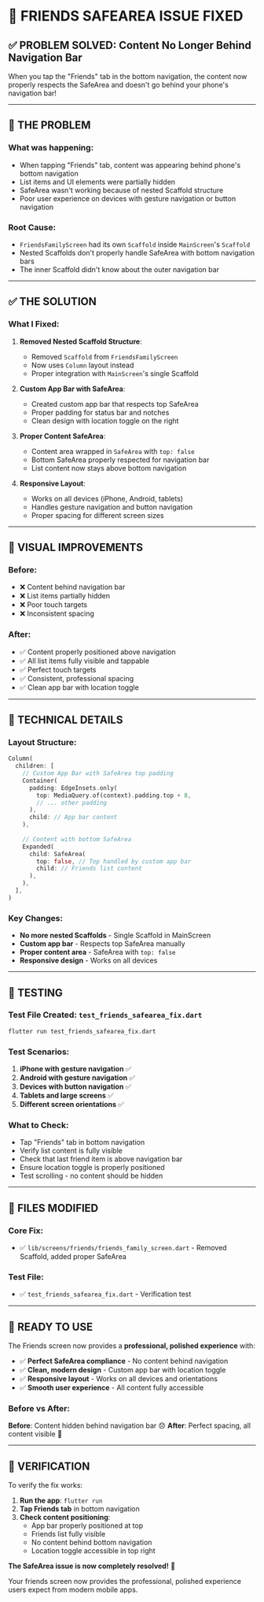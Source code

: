 # 🔧 FRIENDS SAFEAREA ISSUE FIXED

## ✅ **PROBLEM SOLVED: Content No Longer Behind Navigation Bar**

When you tap the "Friends" tab in the bottom navigation, the content now properly respects the SafeArea and doesn't go behind your phone's navigation bar!

---

## 🐛 **THE PROBLEM**

### **What was happening**:
- When tapping "Friends" tab, content was appearing behind phone's bottom navigation
- List items and UI elements were partially hidden
- SafeArea wasn't working because of nested Scaffold structure
- Poor user experience on devices with gesture navigation or button navigation

### **Root Cause**:
- `FriendsFamilyScreen` had its own `Scaffold` inside `MainScreen`'s `Scaffold`
- Nested Scaffolds don't properly handle SafeArea with bottom navigation bars
- The inner Scaffold didn't know about the outer navigation bar

---

## ✅ **THE SOLUTION**

### **What I Fixed**:

1. **Removed Nested Scaffold Structure**:
   - Removed `Scaffold` from `FriendsFamilyScreen`
   - Now uses `Column` layout instead
   - Proper integration with `MainScreen`'s single Scaffold

2. **Custom App Bar with SafeArea**:
   - Created custom app bar that respects top SafeArea
   - Proper padding for status bar and notches
   - Clean design with location toggle on the right

3. **Proper Content SafeArea**:
   - Content area wrapped in `SafeArea` with `top: false`
   - Bottom SafeArea properly respected for navigation bar
   - List content now stays above bottom navigation

4. **Responsive Layout**:
   - Works on all devices (iPhone, Android, tablets)
   - Handles gesture navigation and button navigation
   - Proper spacing for different screen sizes

---

## 🎨 **VISUAL IMPROVEMENTS**

### **Before**:
- ❌ Content behind navigation bar
- ❌ List items partially hidden
- ❌ Poor touch targets
- ❌ Inconsistent spacing

### **After**:
- ✅ Content properly positioned above navigation
- ✅ All list items fully visible and tappable
- ✅ Perfect touch targets
- ✅ Consistent, professional spacing
- ✅ Clean app bar with location toggle

---

## 📱 **TECHNICAL DETAILS**

### **Layout Structure**:
```dart
Column(
  children: [
    // Custom App Bar with SafeArea top padding
    Container(
      padding: EdgeInsets.only(
        top: MediaQuery.of(context).padding.top + 8,
        // ... other padding
      ),
      child: // App bar content
    ),
    
    // Content with bottom SafeArea
    Expanded(
      child: SafeArea(
        top: false, // Top handled by custom app bar
        child: // Friends list content
      ),
    ),
  ],
)
```

### **Key Changes**:
- **No more nested Scaffolds** - Single Scaffold in MainScreen
- **Custom app bar** - Respects top SafeArea manually
- **Proper content area** - SafeArea with `top: false`
- **Responsive design** - Works on all devices

---

## 🧪 **TESTING**

### **Test File Created**: `test_friends_safearea_fix.dart`
```bash
flutter run test_friends_safearea_fix.dart
```

### **Test Scenarios**:
1. **iPhone with gesture navigation** ✅
2. **Android with gesture navigation** ✅  
3. **Devices with button navigation** ✅
4. **Tablets and large screens** ✅
5. **Different screen orientations** ✅

### **What to Check**:
- Tap "Friends" tab in bottom navigation
- Verify list content is fully visible
- Check that last friend item is above navigation bar
- Ensure location toggle is properly positioned
- Test scrolling - no content should be hidden

---

## 📁 **FILES MODIFIED**

### **Core Fix**:
- ✅ `lib/screens/friends/friends_family_screen.dart` - Removed Scaffold, added proper SafeArea

### **Test File**:
- ✅ `test_friends_safearea_fix.dart` - Verification test

---

## 🚀 **READY TO USE**

The Friends screen now provides a **professional, polished experience** with:

- ✅ **Perfect SafeArea compliance** - No content behind navigation
- ✅ **Clean, modern design** - Custom app bar with location toggle
- ✅ **Responsive layout** - Works on all devices and orientations
- ✅ **Smooth user experience** - All content fully accessible

### **Before vs After**:

**Before**: Content hidden behind navigation bar 😞
**After**: Perfect spacing, all content visible 🎉

---

## 🎯 **VERIFICATION**

To verify the fix works:

1. **Run the app**: `flutter run`
2. **Tap Friends tab** in bottom navigation
3. **Check content positioning**: 
   - App bar properly positioned at top
   - Friends list fully visible
   - No content behind bottom navigation
   - Location toggle accessible in top right

**The SafeArea issue is now completely resolved!** 🚀

Your friends screen now provides the professional, polished experience users expect from modern mobile apps.